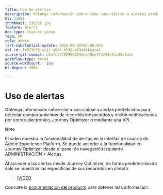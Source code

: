 ```yaml
---
title: Uso de alertas
description: Obtenga información sobre cómo suscribirse a alertas predefinidas para detectar comportamientos de recorrido inesperados y recibir notificaciones por correo electrónico, Journey Optimizer o mediante una API.
kt: 11081
thumbnail: 336218.jpg
feature: Alerts
doc-type: feature video
team: PM
role: Admin
last-substantial-update: 2022-09-28T00:00:00Z
exl-id: f4979b56-ee11-45f6-b538-b93a94f6ac41
source-git-commit: b2afc28f82967324ebed0ee17e291e83c85c3a4c
workflow-type: tm+mt
source-wordcount: '109'
ht-degree: 100%

---
```


# Uso de alertas

Obtenga información sobre cómo suscribirse a alertas predefinidas para detectar comportamientos de recorrido inesperados y recibir notificaciones por correo electrónico, Journey Optimizer o mediante una API.

>[!NOTE]
>
>El vídeo muestra la funcionalidad de alertas en la interfaz de usuario de Adobe Experience Platform. Se puede acceder a la funcionalidad en Journey Optimizer desde el panel de navegación izquierdo ADMINISTRACIÓN > Alertas.
>
>
>Al acceder a las alertas desde Journey Optimizer, de forma predeterminada solo se muestran las específicas de sus recorridos en directo.

>[!VIDEO](https://video.tv.adobe.com/v/336218?quality=12&learn=on)

Consulte la [documentación del producto](https://experienceleague.adobe.com/docs/journey-optimizer/using/reporting/alerts.html?lang=es) para obtener más información.
